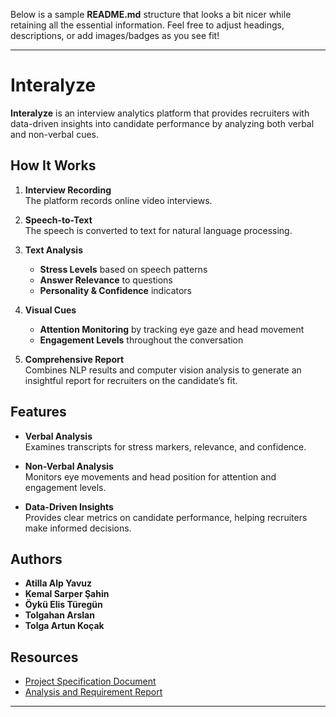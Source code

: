 Below is a sample **README.md** structure that looks a bit nicer while retaining all the essential information. Feel free to adjust headings, descriptions, or add images/badges as you see fit!

---

# Interalyze

**Interalyze** is an interview analytics platform that provides recruiters with data-driven insights into candidate performance by analyzing both verbal and non-verbal cues. 

## How It Works

1. **Interview Recording**  
   The platform records online video interviews.

2. **Speech-to-Text**  
   The speech is converted to text for natural language processing.

3. **Text Analysis**  
   - **Stress Levels** based on speech patterns  
   - **Answer Relevance** to questions  
   - **Personality & Confidence** indicators

4. **Visual Cues**  
   - **Attention Monitoring** by tracking eye gaze and head movement  
   - **Engagement Levels** throughout the conversation

5. **Comprehensive Report**  
   Combines NLP results and computer vision analysis to generate an insightful report for recruiters on the candidate’s fit.

## Features

- **Verbal Analysis**  
  Examines transcripts for stress markers, relevance, and confidence.

- **Non-Verbal Analysis**  
  Monitors eye movements and head position for attention and engagement levels.

- **Data-Driven Insights**  
  Provides clear metrics on candidate performance, helping recruiters make informed decisions.

## Authors

- **Atilla Alp Yavuz**  
- **Kemal Sarper Şahin**  
- **Öykü Elis Türegün**  
- **Tolgahan Arslan**  
- **Tolga Artun Koçak**

## Resources

- [Project Specification Document](https://docs.google.com/document/d/1lrhFkCBxjO0eyjGREgX2m-HVeP1crzlr/edit?usp=drive_link&ouid=110817569510858297386&rtpof=true&sd=true)  
- [Analysis and Requirement Report](https://docs.google.com/document/d/1ZlHLuBVzbL5Km3kmlUMWoiQv-1ZglFfBQuNJ5vKonfE/edit?tab=t.0)

---
